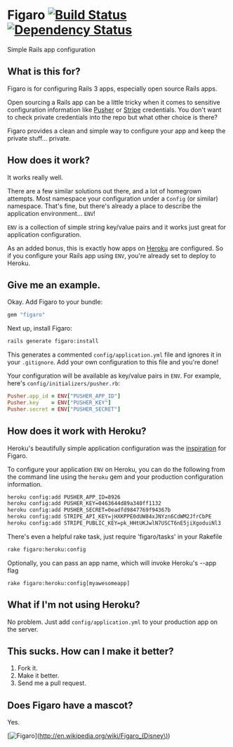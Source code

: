 # Figaro [![Build Status](https://secure.travis-ci.org/laserlemon/figaro.png)](http://travis-ci.org/laserlemon/figaro) [![Dependency Status](https://gemnasium.com/laserlemon/figaro.png)](https://gemnasium.com/laserlemon/figaro)

Simple Rails app configuration

## What is this for?

Figaro is for configuring Rails 3 apps, especially open source Rails apps.

Open sourcing a Rails app can be a little tricky when it comes to sensitive configuration information like [Pusher](http://pusher.com/) or [Stripe](https://stripe.com/) credentials. You don't want to check private credentials into the repo but what other choice is there?

Figaro provides a clean and simple way to configure your app and keep the private stuff… private.

## How does it work?

It works really well.

There are a few similar solutions out there, and a lot of homegrown attempts. Most namespace your configuration under a `Config` (or similar) namespace. That's fine, but there's already a place to describe the application environment… `ENV`!

`ENV` is a collection of simple string key/value pairs and it works just great for application configuration.

As an added bonus, this is exactly how apps on [Heroku](http://www.heroku.com/) are configured. So if you configure your Rails app using `ENV`, you're already set to deploy to Heroku.

## Give me an example.

Okay. Add Figaro to your bundle:

```ruby
gem "figaro"
```

Next up, install Figaro:

```bash
rails generate figaro:install
```

This generates a commented `config/application.yml` file and ignores it in your `.gitignore`. Add your own configuration to this file and you're done!

Your configuration will be available as key/value pairs in `ENV`. For example, here's `config/initializers/pusher.rb`:

```ruby
Pusher.app_id = ENV["PUSHER_APP_ID"]
Pusher.key    = ENV["PUSHER_KEY"]
Pusher.secret = ENV["PUSHER_SECRET"]
```

## How does it work with Heroku?

Heroku's beautifully simple application configuration was the [inspiration](http://laserlemon.com/blog/2011/03/08/heroku-friendly-application-configuration/) for Figaro.

To configure your application `ENV` on Heroku, you can do the following from the command line using the `heroku` gem and your production configuration information.

```bash
heroku config:add PUSHER_APP_ID=8926
heroku config:add PUSHER_KEY=0463644d89a340ff1132
heroku config:add PUSHER_SECRET=0eadfd9847769f94367b
heroku config:add STRIPE_API_KEY=jHXKPPE0dUW84xJNYzn6CdWM2JfrCbPE
heroku config:add STRIPE_PUBLIC_KEY=pk_HHtUKJwlN7USCT6nE5jiXgoduiNl3
```

There's even a helpful rake task, just require 'figaro/tasks' in your Rakefile

```bash
rake figaro:heroku:config
```

Optionally, you can pass an app name, which will invoke Heroku's --app flag

```base
rake figaro:heroku:config[myawesomeapp]
```

## What if I'm not using Heroku?

No problem. Just add `config/application.yml` to your production app on the server.

## This sucks. How can I make it better?

1. Fork it.
2. Make it better.
3. Send me a pull request.

## Does Figaro have a mascot?

Yes.

[![Figaro](http://images2.wikia.nocookie.net/__cb20100628192722/disney/images/5/53/Pinocchio-pinocchio-4947890-960-720.jpg "Figaro's mascot: Figaro")](http://en.wikipedia.org/wiki/Figaro_(Disney\))
